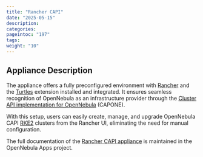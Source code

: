 ```yaml
---
title: "Rancher CAPI"
date: "2025-05-15"
description:
categories:
pageintoc: "197"
tags:
weight: "10"
---
```


<a id="service-capi"></a>

## Appliance Description

The appliance offers a fully preconfigured environment with [Rancher](https://www.rancher.com/)
and the [Turtles](https://turtles.docs.rancher.com/turtles/stable) extension installed and integrated.
It ensures seamless recognition of OpenNebula as an infrastructure provider through the
[Cluster API implementation for OpenNebula](https://github.com/OpenNebula/cluster-api-provider-opennebula) (CAPONE).

With this setup, users can easily create, manage, and upgrade OpenNebula CAPI [RKE2](https://docs.rke2.io/)
clusters from the Rancher UI, eliminating the need for manual configuration.

The full documentation of the [Rancher CAPI appliance](https://github.com/OpenNebula/one-apps/wiki/capi_intro)
is maintained in the OpenNebula Apps project.

